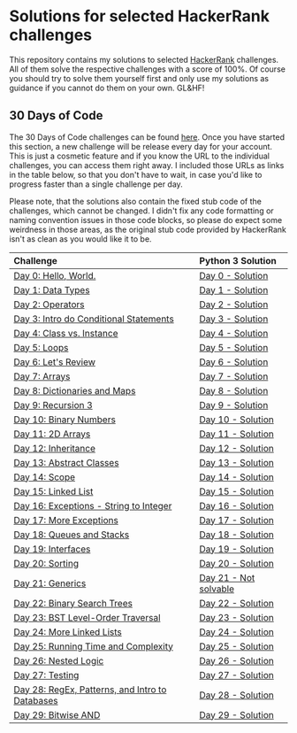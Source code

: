 # Solutions for selected HackerRank challenges

This repository contains my solutions to selected [HackerRank](https://www.hackerrank.com/) challenges. All of them solve the respective challenges with a score of 100%. Of course you should try to solve them yourself first and only use my solutions as guidance if you cannot do them on your own. GL&HF!

## 30 Days of Code

The 30 Days of Code challenges can be found [here](https://www.hackerrank.com/domains/tutorials/30-days-of-code). Once you have started this section, a new challenge will be release every day for your account. This is just a cosmetic feature and if you know the URL to the individual challenges, you can access them right away. I included those URLs as links in the table below, so that you don't have to wait, in case you'd like to progress faster than a single challenge per day.

Please note, that the solutions also contain the fixed stub code of the challenges, which cannot be changed. I didn't fix any code formatting or naming convention issues in those code blocks, so please do expect some weirdness in those areas, as the original stub code  provided by HackerRank isn't as clean as you would like it to be.

| Challenge                                                    | Python 3 Solution                                          |
| :----------------------------------------------------------- | :--------------------------------------------------------- |
| [Day 0: Hello, World.](https://www.hackerrank.com/challenges/30-hello-world) | [Day 0 - Solution](/30-days-of-code-python/day_00.py)      |
| [Day 1: Data Types](https://www.hackerrank.com/challenges/30-data-types) | [Day 1 - Solution](/30-days-of-code-python/day_01.py)      |
| [Day 2: Operators](https://www.hackerrank.com/challenges/30-operators) | [Day 2 - Solution](/30-days-of-code-python/day_02.py)      |
| [Day 3: Intro do Conditional Statements](https://www.hackerrank.com/challenges/30-conditional-statements) | [Day 3 - Solution](/30-days-of-code-python/day_03.py)      |
| [Day 4: Class vs. Instance](https://www.hackerrank.com/challenges/30-class-vs-instance) | [Day 4 - Solution](/30-days-of-code-python/day_04.py)      |
| [Day 5: Loops](https://www.hackerrank.com/challenges/30-loops) | [Day 5 - Solution](/30-days-of-code-python/day_05.py)      |
| [Day 6: Let's Review](https://www.hackerrank.com/challenges/30-review-loop) | [Day 6 - Solution](/30-days-of-code-python/day_06.py)      |
| [Day 7: Arrays](https://www.hackerrank.com/challenges/30-arrays) | [Day 7 - Solution](/30-days-of-code-python/day_07.py)      |
| [Day 8: Dictionaries and Maps](https://www.hackerrank.com/challenges/30-dictionaries-and-maps) | [Day 8 - Solution](/30-days-of-code-python/day_08.py)      |
| [Day 9: Recursion 3](https://www.hackerrank.com/challenges/30-recursion) | [Day 9 - Solution](/30-days-of-code-python/day_09.py)      |
| [Day 10: Binary Numbers](https://www.hackerrank.com/challenges/30-binary-numbers) | [Day 10 - Solution](/30-days-of-code-python/day_10.py)     |
| [Day 11: 2D Arrays](https://www.hackerrank.com/challenges/30-2d-arrays) | [Day 11 - Solution](/30-days-of-code-python/day_11.py)     |
| [Day 12: Inheritance](https://www.hackerrank.com/challenges/30-inheritance) | [Day 12 - Solution](/30-days-of-code-python/day_12.py)     |
| [Day 13: Abstract Classes](https://www.hackerrank.com/challenges/30-abstract-classes) | [Day 13 - Solution](/30-days-of-code-python/day_13.py)     |
| [Day 14: Scope](https://www.hackerrank.com/challenges/30-scope) | [Day 14 - Solution](/30-days-of-code-python/day_14.py)     |
| [Day 15: Linked List](https://www.hackerrank.com/challenges/30-linked-list) | [Day 15 - Solution](/30-days-of-code-python/day_15.py)     |
| [Day 16: Exceptions - String to Integer](https://www.hackerrank.com/challenges/30-exceptions-string-to-integer) | [Day 16 - Solution](/30-days-of-code-python/day_16.py)     |
| [Day 17: More Exceptions](https://www.hackerrank.com/challenges/30-more-exceptions) | [Day 17 - Solution](/30-days-of-code-python/day_17.py)     |
| [Day 18: Queues and Stacks](https://www.hackerrank.com/challenges/30-queues-stacks) | [Day 18 - Solution](/30-days-of-code-python/day_18.py)     |
| [Day 19: Interfaces](https://www.hackerrank.com/challenges/30-interfaces) | [Day 19 - Solution](/30-days-of-code-python/day_19.py)     |
| [Day 20: Sorting](https://www.hackerrank.com/challenges/30-sorting) | [Day 20 - Solution](/30-days-of-code-python/day_20.py)     |
| [Day 21: Generics](https://www.hackerrank.com/challenges/30-generics) | [Day 21 - Not solvable](/30-days-of-code-python/day_21.py) |
| [Day 22: Binary Search Trees](https://www.hackerrank.com/challenges/30-binary-search-trees) | [Day 22 - Solution](/30-days-of-code-python/day_22.py)     |
| [Day 23: BST Level-Order Traversal](https://www.hackerrank.com/challenges/30-binary-trees) | [Day 23 - Solution](/30-days-of-code-python/day_23.py)     |
| [Day 24: More Linked Lists](https://www.hackerrank.com/challenges/30-linked-list-deletion) | [Day 24 - Solution](/30-days-of-code-python/day_24.py)     |
| [Day 25: Running Time and Complexity](https://www.hackerrank.com/challenges/30-running-time-and-complexity) | [Day 25 - Solution](/30-days-of-code-python/day_25.py)     |
| [Day 26: Nested Logic](https://www.hackerrank.com/challenges/30-nested-logic) | [Day 26 - Solution](/30-days-of-code-python/day_26.py)     |
| [Day 27: Testing](https://www.hackerrank.com/challenges/30-testing) | [Day 27 - Solution](/30-days-of-code-python/day_27.py)     |
| [Day 28: RegEx, Patterns, and Intro to Databases](https://www.hackerrank.com/challenges/30-regex-patterns) | [Day 28 - Solution](/30-days-of-code-python/day_28.py)     |
| [Day 29: Bitwise AND](https://www.hackerrank.com/challenges/30-bitwise-and) | [Day 29 - Solution](/30-days-of-code-python/day_29.py)     |